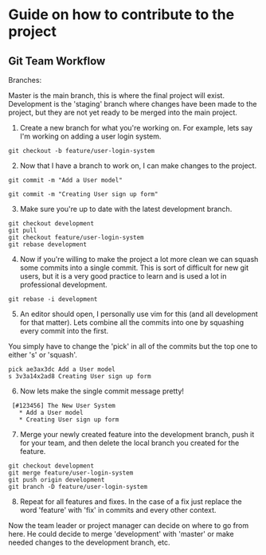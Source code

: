 # Guide on how to contribute to the project

## Git Team Workflow
Branches:

Master is the main branch, this is where the final project will exist.
Development is the 'staging' branch where changes have been made to the project, but they are not yet ready to be merged into the main project.

1. Create a new branch for what you're working on. For example, lets say I'm working on adding a user login system.
```
git checkout -b feature/user-login-system
```

2. Now that I have a branch to work on, I can make changes to the project.
```
git commit -m "Add a User model"

git commit -m "Creating User sign up form"
```

3. Make sure you're up to date with the latest development branch.
```
git checkout development
git pull
git checkout feature/user-login-system
git rebase development
```

4. Now if you're willing to make the project a lot more clean we can squash some commits into a single commit. This is sort of difficult for new git users, but it is a very good practice to learn and is used a lot in professional development.
```
git rebase -i development
```

5. An editor should open, I personally use vim for this (and all development for that matter). Lets combine all the commits into one by squashing every commit into the first.

You simply have to change the 'pick' in all of the commits but the top one to either 's' or 'squash'.
```
pick ae3ax3dc Add a User model
s 3v3a14x2ad8 Creating User sign up form
```

6. Now lets make the single commit message pretty!
```
 [#123456] The New User System
   * Add a User model
   * Creating User sign up form
```

7. Merge your newly created feature into the development branch, push it for your team, and then delete the local branch you created for the feature.
```
git checkout development
git merge feature/user-login-system
git push origin development
git branch -D feature/user-login-system
```

8. Repeat for all features and fixes. In the case of a fix just replace the word 'feature' with 'fix' in commits and every other context.

Now the team leader or project manager can decide on where to go from here. He could decide to merge 'development' with 'master' or make needed changes to the development branch, etc.
